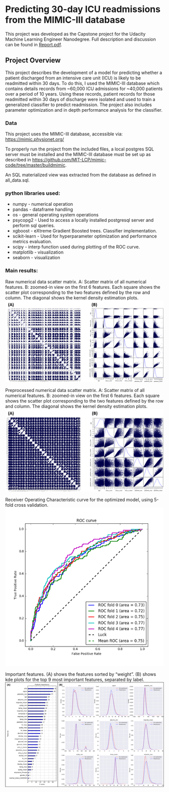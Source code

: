 # Predicting 30-day ICU readmissions from the MIMIC-III database


This project was developed as the Capstone project for the Udacity Machine Learning Engineer Nanodegree. Full description and discussion can be found in [Report.pdf](Report.pdf).


## Project Overview

This project describes the development of a model for predicting whether a patient discharged from an intensive care unit (ICU) is likely to be readmitted within 30 days. To do this, I used the MIMIC-III database which contains details records from ~60,000 ICU admissions for ~40,000 patients over a period of 10 years. Using these records, patient records for those readmitted within 30 days of discharge were isolated and used to train a generalized classifier to predict readmission. The project also includes parameter optimization and in depth performance analysis for the classifier.

### Data
This project uses the MIMIC-III database, accessible via:
https://mimic.physionet.org/

To properly run the project from the included files, a local postgres SQL server must be installed and the MIMIC-III database must be set up as described in https://github.com/MIT-LCP/mimic-code/tree/master/buildmimic.

An SQL materialized view was extracted from the database as defined in all_data.sql.

### python libraries used:

- numpy - numerical operation
- pandas - dataframe handling
- os - general operating system operations
- psycopg2 - Used to access a locally installed postgresql server and
perform sql queries.
- xgboost - eXtreme Gradient Boosted trees. Classifier implementation.
- scikit-learn - Used for hyperparameter optimization and performance
metrics evaluation.
- scipy - interp function used during plotting of the ROC curve.
- matplotlib - visualization
- seaborn - visualization

### Main results:
Raw numerical data scatter matrix. A: Scatter matrix of all numerical features. B: zoomed-in view on the first 6 features. Each square shows the scatter plot corresponding to the two features defined by the row and column. The diagonal shows the kernel density estimation plots.
![features before preprocessing](figures/scatter_comb_pre.png)

Preprocessed numerical data scatter matrix. A: Scatter matrix of all numerical features. B: zoomed-in view on the first 6 features. Each square shows the scatter plot corresponding to the two features defined by the row and column. The diagonal shows the kernel density estimation plots.
![features after preprocessing](figures/scatter_comb_post.png)

Receiver Operating Characteristic curve for the optimized model, using 5-fold cross validation.
![ROC curve](figures/ROC.png)

Important features. (A) shows the features sorted by “weight”. (B) shows kde plots for the top 9 most important features, separated by label.
![Feature importance plot](figures/features.png)
